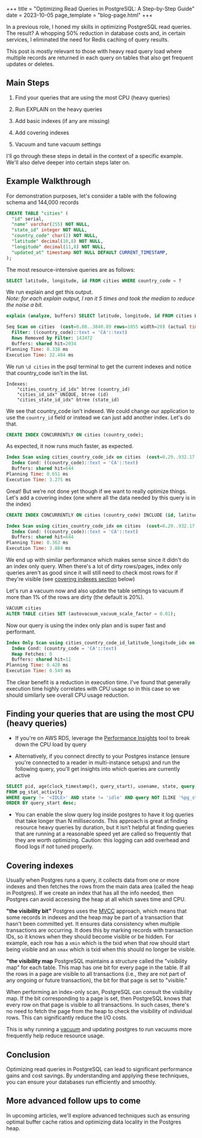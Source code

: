 +++
title = "Optimizing Read Queries in PostgreSQL: A Step-by-Step Guide"
date = 2023-10-05
page_template = "blog-page.html"
+++

In a previous role, I honed my skills in optimizing PostgreSQL read queries. The result? A whopping 50% reduction in database costs and, in certain services, I eliminated the need for Redis caching of query results.

This post is mostly relevant to those with heavy read query load where multiple records are returned in each query on tables that also get frequent updates or deletes.

## Main Steps

1. Find your queries that are using the most CPU (heavy queries)

2. Run EXPLAIN on the heavy queries

3. Add basic indexes (if any are missing)

4. Add covering indexes

5. Vacuum and tune vacuum settings

I'll go through these steps in detail in the context of a specific example. We'll also delve deeper into certain steps later on.

## Example Walkthrough

For demonstration purposes, let's consider a table with the following schema and 144,000 records

```sql
CREATE TABLE "cities" (
  "id" serial,
  "name" varchar(255) NOT NULL,
  "state_id" integer NOT NULL,
  "country_code" char(2) NOT NULL,
  "latitude" decimal(10,8) NOT NULL,
  "longitude" decimal(11,8) NOT NULL,
  "updated_at" timestamp NOT NULL DEFAULT CURRENT_TIMESTAMP,
);
```

The most resource-intensive queries are as follows:

```sql
SELECT latitude, longitude, id FROM cities WHERE country_code = ?
```

We run explain and get this output.   
*Note: for each explain output, I ran it 5 times and took the median to reduce the noise a bit.*

```sql
explain (analyze, buffers) SELECT latitude, longitude, id FROM cities WHERE country_code = 'CA';
```

```sql
Seq Scan on cities  (cost=0.00..3840.89 rows=1055 width=20) (actual time=0.065..32.351 rows=1079 loops=1)
  Filter: ((country_code)::text = 'CA'::text)
  Rows Removed by Filter: 143472
  Buffers: shared hit=2034
Planning Time: 0.338 ms
Execution Time: 32.484 ms
```

We run `\d cities` in the psql terminal to get the current indexes and notice that country_code isn't in the list.

```
Indexes:
    "cities_country_id_idx" btree (country_id)
    "cities_id_idx" UNIQUE, btree (id)
    "cities_state_id_idx" btree (state_id)
```

We see that country_code isn’t indexed. We could change our application to use the `country_id` field or instead we can just add another index. Let's do that.

```sql
CREATE INDEX CONCURRENTLY ON cities (country_code);
```

As expected, it now runs much faster, as expected.

```sql
Index Scan using cities_country_code_idx on cities  (cost=0.29..932.17 rows=1055 width=20) (actual time=0.080..3.141 rows=1079 loops=1)
  Index Cond: ((country_code)::text = 'CA'::text)
  Buffers: shared hit=644
Planning Time: 0.651 ms
Execution Time: 3.275 ms
```

Great! But we’re not done yet though if we want to really optimize things. Let's add a covering index (one where all the data needed by this query is in the index)

```sql
CREATE INDEX CONCURRENTLY ON cities (country_code) INCLUDE (id, latitude, longitude);
```

```sql
Index Scan using cities_country_code_idx on cities  (cost=0.29..932.17 rows=1055 width=20) (actual time=0.073..3.758 rows=1079 loops=1)
  Index Cond: ((country_code)::text = 'CA'::text)
  Buffers: shared hit=644
Planning Time: 0.363 ms
Execution Time: 3.884 ms
```

We end up with similar performance which makes sense since it didn't do an index only query. When there's a lot of dirty rows/pages, index only queries aren't as good since it will still need to check most rows for if they're visible (see [covering indexes section](#covering-indexes) below)

 Let's run a vacuum now and also update the table settings to vacuum if more than 1% of the rows are dirty (the default is 20%).

```sql
VACUUM cities
ALTER TABLE cities SET (autovacuum_vacuum_scale_factor = 0.01);
```

Now our query is using the index only plan and is super fast and performant. 

```sql
Index Only Scan using cities_country_code_id_latitude_longitude_idx on cities  (cost=0.42..27.55 rows=1036 width=20) (actual time=0.057..0.398 rows=1079 loops=1)
  Index Cond: (country_code = 'CA'::text)
  Heap Fetches: 0
  Buffers: shared hit=11
Planning Time: 0.428 ms
Execution Time: 0.549 ms
```

The clear benefit is a reduction in execution time. I've found that generally execution time highly correlates with CPU usage so in this case so we should similarly see overall CPU usage reduction.

## Finding your queries that are using the most CPU (heavy queries)

* If you're on AWS RDS, leverage the [Performance Insights](https://docs.aws.amazon.com/AmazonRDS/latest/UserGuide/USER_PerfInsights.Overview.html) tool to break down the CPU load by query

* Alternatively, if you connect directly to your Postgres instance (ensure you're connected to a reader in multi-instance setups) and run the following query, you'll get insights into which queries are currently active

```sql
SELECT pid, age(clock_timestamp(), query_start), usename, state, query 
FROM pg_stat_activity 
WHERE query != '<IDLE>' AND state != 'idle' AND query NOT ILIKE '%pg_stat_activity%' 
ORDER BY query_start desc;
```

* You can enable the slow query log inside postgres to have it log queries that take longer than N milliseconds. This approach is great at finding resource heavy queries by duration, but it isn’t helpful at finding queries that are running at a reasonable speed yet are called so frequently that they are worth optimizing. Caution: this logging can add overhead and flood logs if not tuned properly.

## Covering indexes

Usually when Postgres runs a query, it collects data from one or more indexes and then fetches the rows from the main data area (called the heap in Postgres). If we create an index that has all the info needed, then Postgres can avoid accessing the heap at all which saves time and CPU.

**"the visibility bit"**
Postgres uses the [MVCC](https://en.wikipedia.org/wiki/Multiversion_concurrency_control) approach, which means that some records in indexes and the heap may be part of a transaction that hasn't been committed yet. It ensures data consistency when multiple transactions are occurring. It does this by marking records with transaction IDs, so it knows when they should become visible or be hidden. For example, each row has a `xmin` which is the txid when that row should start being visible and an `xmax` which is txid when this should no longer be visible.

**"the visibility map**
PostgreSQL maintains a structure called the "visibility map" for each table. This map has one bit for every page in the table. If all the rows in a page are visible to all transactions (i.e., they are not part of any ongoing or future transaction), the bit for that page is set to "visible."

When performing an index-only scan, PostgreSQL can consult the visibility map. If the bit corresponding to a page is set, then PostgreSQL knows that every row on that page is visible to all transactions. In such cases, there's no need to fetch the page from the heap to check the visibility of individual rows. This can significantly reduce the I/O costs.

This is why running a [vacuum](https://www.postgresql.org/docs/current/sql-vacuum.html) and updating postgres to run vacuums more frequently help reduce resource usage.

## Conclusion

Optimizing read queries in PostgreSQL can lead to significant performance gains and cost savings. By understanding and applying these techniques, you can ensure your databases run efficiently and smoothly.

## More advanced follow ups to come
In upcoming articles, we'll explore advanced techniques such as ensuring optimal buffer cache ratios and optimizing data locality in the Postgres heap.